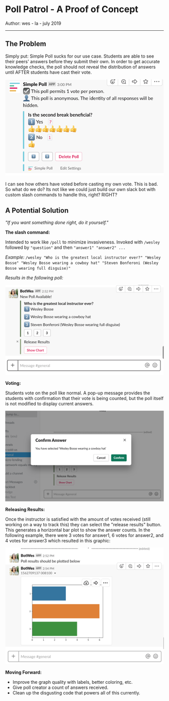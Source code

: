 # Poll Patrol - A Proof of Concept
Author: wes - la - july 2019
___

## The Problem
Simply put: Simple Poll sucks for our use case. Students are able to see their peers' answers before they submit their own. In order to get accurate knowledge checks, the poll should not reveal the distribution of answers until AFTER students have cast their vote.

<img src="assets/sp_bad.png" style="width:300">  

I can see how others have voted before casting my own vote. This is bad. So what do we do? Its not like we could just build our own slack bot with custom slash commands to handle this, right? RIGHT?

## A Potential Solution

_"If you want something done right, do it yourself."_

**The slash command:**  

Intended to work like `/poll` to minimize invasiveness. Invoked with `/wesley` followed by `"question"` and then `"answer1" "answer2" ...` 

*Example:* `/wesley "Who is the greatest local instructor ever?" "Wesley Bosse" "Wesley Bosse wearing a cowboy hat" "Steven Bonferoni (Wesley Bosse wearing full disguise)"`

*Results in the following poll:*

<img src="assets/sample_poll.png" style="width:300"> 
<br>  

**Voting:**

Students vote on the poll like normal. A pop-up message provides the students with confirmation that their vote is being counted, but the poll itself is not modified to display current answers. 

<img src="assets/confirm_vote.png" style="width:300"> 

**Releasing Results:**

Once the instructor is satisfied with the amount of votes received (still working on a way to track this) they can select the "release results" button. This generates a horizontal bar plot to show the answer counts. In the following example, there were 3 votes for answer1, 6 votes for answer2, and 4 votes for answer3 which resulted in this graphic:

<img src="assets/results.png" style="width:300"> 

**Moving Forward:**
- Improve the graph quality with labels, better coloring, etc.
- Give poll creator a count of answers received.
- Clean up the disgusting code that powers all of this currently. 